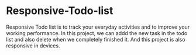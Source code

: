 # Responsive-Todo-list
Responsive Todo list is to track your everyday activities and to improve your working performance.
In this project, we can addd the new task in the todo list and also delete when we completely finished it.
And this project is also responsive in devices.

